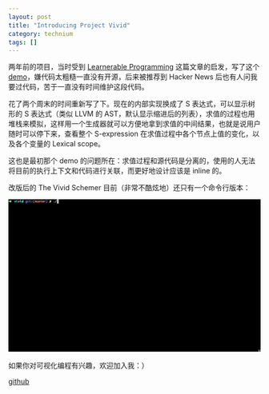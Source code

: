 ```yaml
---
layout: post
title: "Introducing Project Vivid"
category: technium
tags: []
---
```



两年前的项目，当时受到 [Learnerable Programming](http://chengyichao.info/learnable-programming/) 这篇文章的启发，写了这个 [demo](http://vivid.chengyichao.info/)，嫌代码太粗糙一直没有开源，后来被推荐到 Hacker News 后也有人问我要过代码，苦于一直没有时间维护这段代码。


花了两个周末的时间重新写了下。现在的内部实现换成了 S 表达式，可以显示树形的 S 表达式（类似 LLVM 的 AST，默认显示缩进后的列表），求值的过程也用堆栈来模拟，这样用一个生成器就可以方便地拿到求值的中间结果，也就是说用户随时可以停下来，查看整个 S-expression 在求值过程中各个节点上值的变化，以及各个变量的 Lexical scope。


这也是最初那个 demo 的问题所在：求值过程和源代码是分离的，使用的人无法将目前的执行上下文和代码进行关联，而更好地设计应该是 inline 的。


改版后的 The Vivid Schemer 目前（非常不酷炫地）还只有一个命令行版本：


 ![](https://raw.githubusercontent.com/onesuper/vivid/master/screenshot.gif)


如果你对可视化编程有兴趣，欢迎加入我：）


[github](https://github.com/onesuper/vivid)
